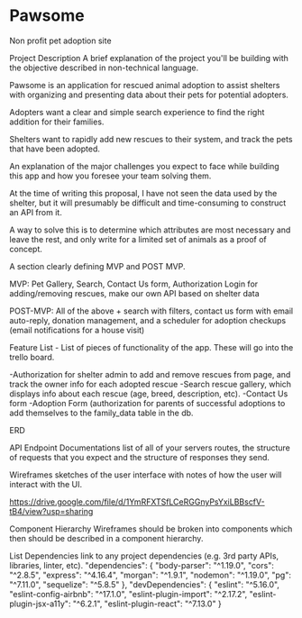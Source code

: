 # Pawsome
Non profit pet adoption site

Project Description
A brief explanation of the project you'll be building with the objective described in non-technical language.

Pawsome is an application for rescued animal adoption to assist shelters with organizing and presenting data about their pets for potential adopters. 

Adopters want a clear and simple search experience to find the right addition for their families. 

Shelters want to rapidly add new rescues to their system, and track the pets that have been adopted.

An explanation of the major challenges you expect to face while building this app and how you foresee your team solving them.

At the time of writing this proposal, I have not seen the data used by the shelter, but it will presumably be difficult and time-consuming to construct an API from it. 

A way to solve this is to determine which attributes are most necessary and leave the rest, and only write for a limited set of animals as a proof of concept.

A section clearly defining MVP and POST MVP.

MVP: Pet Gallery, Search, Contact Us form, Authorization Login for adding/removing rescues, make our own API based on shelter data

POST-MVP: All of the above + search with filters, contact us form with email auto-reply, donation management, and a scheduler for adoption checkups (email notifications for a house  visit)

Feature List - List of pieces of functionality of the app. These will go into the trello board.

-Authorization for shelter admin to add and remove rescues from page, and track the owner info for each adopted rescue
-Search rescue gallery, which displays info about each rescue (age, breed, description, etc).
-Contact Us form 
-Adoption Form (authorization for parents of successful adoptions to add themselves to the family_data table in the db.

ERD

API Endpoint Documentations list of all of your servers routes, the structure of requests that you expect and the structure of responses they send.



Wireframes sketches of the user interface with notes of how the user will interact with the UI.

https://drive.google.com/file/d/1YmRFXTSfLCeRGGnyPsYxiLBBscfV-tB4/view?usp=sharing

Component Hierarchy Wireframes should be broken into components which then should be described in a component hierarchy.

List Dependencies link to any project dependencies (e.g. 3rd party APIs, libraries, linter, etc).
  "dependencies": {
    "body-parser": "^1.19.0",
    "cors": "^2.8.5",
    "express": "^4.16.4",
    "morgan": "^1.9.1",
    "nodemon": "^1.19.0",
    "pg": "^7.11.0",
    "sequelize": "^5.8.5"
},
  "devDependencies": {
    "eslint": "^5.16.0",
    "eslint-config-airbnb": "^17.1.0",
    "eslint-plugin-import": "^2.17.2",
    "eslint-plugin-jsx-a11y": "^6.2.1",
    "eslint-plugin-react": "^7.13.0"
  }







